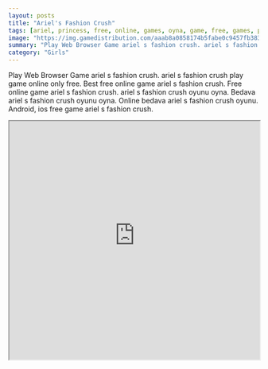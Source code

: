 ```yaml
---
layout: posts
title: "Ariel's Fashion Crush"
tags: [ariel, princess, free, online, games, oyna, game, free, games, play, play, games]
image: "https://img.gamedistribution.com/aaab8a0858174b5fabe0c9457fb38311.jpg"
summary: "Play Web Browser Game ariel s fashion crush. ariel s fashion crush play game online only free. Best free online game ariel s fashion crush. Free online game ariel s fashion crush. ariel s fashion crush oyunu oyna. Bedava ariel s fashion crush oyunu oyna. Online bedava ariel s fashion crush oyunu. Android, ios free game ariel s fashion crush."
category: "Girls"
---
```


Play Web Browser Game ariel s fashion crush. ariel s fashion crush play game online only free. Best free online game ariel s fashion crush. Free online game ariel s fashion crush. ariel s fashion crush oyunu oyna. Bedava ariel s fashion crush oyunu oyna. Online bedava ariel s fashion crush oyunu. Android, ios free game ariel s fashion crush.

<iframe width="100%" height="480px;" src="https://html5.gamedistribution.com/aaab8a0858174b5fabe0c9457fb38311/"></iframe>